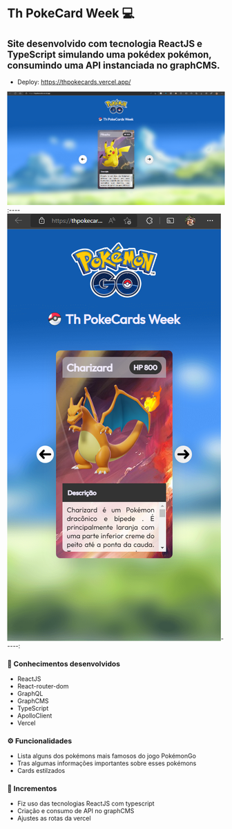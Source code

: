 # Th PokeCard Week 💻
## Site desenvolvido com tecnologia ReactJS e TypeScript simulando uma pokédex pokémon, consumindo uma API instanciada no graphCMS.

- Deploy: https://thpokecards.vercel.app/

![Imagem site](./src/assets/foto-readme_1.png)
:----![Imagem site](./src/assets/foto-readme_2.png)-----:

### 🚀 Conhecimentos desenvolvidos
- ReactJS
- React-router-dom
- GraphQL
- GraphCMS
- TypeScript
- ApolloClient
- Vercel

### ⚙️ Funcionalidades
- Lista alguns dos pokémons mais famosos do jogo PokémonGo
- Tras algumas informações importantes sobre esses pokémons 
- Cards estilzados

### 🧩 Incrementos
- Fiz uso das tecnologias ReactJS com typescript 
- Criação e consumo de API no graphCMS
- Ajustes as rotas da vercel



